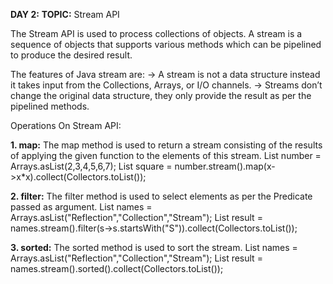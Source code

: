 **DAY 2:**
**TOPIC:** Stream API

The Stream API is used to process collections of objects. A stream is a sequence of objects that supports various methods which can be pipelined to produce the desired result.


The features of Java stream are:
-> A stream is not a data structure instead it takes input from the Collections, Arrays, or I/O channels.
-> Streams don’t change the original data structure, they only provide the result as per the pipelined methods.

Operations On Stream API:

**1. map:** The map method is used to return a stream consisting of the results of applying the given function to the elements of this stream.
List number = Arrays.asList(2,3,4,5,6,7);
List square = number.stream().map(x->x*x).collect(Collectors.toList());

**2. filter:** The filter method is used to select elements as per the Predicate passed as argument.
List names = Arrays.asList("Reflection","Collection","Stream");
List result = names.stream().filter(s->s.startsWith("S")).collect(Collectors.toList());

**3. sorted:** The sorted method is used to sort the stream.
List names = Arrays.asList("Reflection","Collection","Stream");
List result = names.stream().sorted().collect(Collectors.toList());
